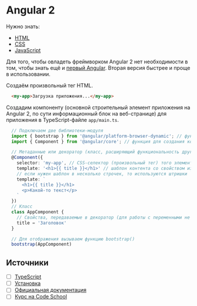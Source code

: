 # Angular 2


Нужно знать:
- [HTML](https://github.com/noggatur/abstracts/blob/master/%D0%9A%D0%BE%D0%B4/Web/HTML/HTML.html)
- [CSS](https://github.com/noggatur/abstracts/blob/master/%D0%9A%D0%BE%D0%B4/Web/CSS/CSS.css)
- [JavaScript](https://github.com/noggatur/abstracts/blob/master/%D0%9A%D0%BE%D0%B4/Web/JavaScript/JavaScript.js)

Для того, чтобы овладеть фреймворком Angular 2 нет необходимости в том, чтобы знать ещё и [первый Angular](https://github.com/noggatur/abstracts/blob/master/%D0%9A%D0%BE%D0%B4/Web/JavaScript/AngularJS.md).
Вторая версия быстрее и проще в использовании.

Создаём произвольный тег HTML.
```html
  <my-app>Загрузка приложения...</my-app>
```

Создадим компоненту (основной строительный элемент приложения на Angular 2, по сути информационный блок на веб-странице) для приложения в TypeScript-файле `app/main.ts`.
```ts
  // Подключаем две библиотеки-модуля
  import { bootstrap } from '@angular/platform-browser-dynamic'; // функция bootstrap используется для отображения приложения (ничего общего с Twitter Bootstrap)
  import { Component } from '@angular/core'; // функция для создания компоненты

  // Метаданные или декоратор (класс, расширяющий функциональность другого класса без использования наследования) объявляется непосредственно перед классом; таким образом обычный класс JavaScript становится компонентой
  @Component({
    selector: 'my-app', // CSS-селектор (произвольный тег) того элемента, в который записываем контент
    template: '<h1>{{ title }}</h1>' // шаблон контента со свойством из класса
    // если нужен шаблон в несколько строчек, то используются штришки ``
    template: `
      <h1>{{ title }}</h1>
      <p>Какой-то текст</p>
    `
  })
  // Класс
  class AppComponent {
    // Свойства, передаваемые в декоратор (для работы с переменными не нужно использовать ключевые слова var или let)
    title = 'Заголовок'
  }

  // Для отображения вызываем функцию bootstrap()
  bootstrap(AppComponent)
```

## Источники
- [ ] [TypeScript](http://www.typescriptlang.org/)
- [ ] [Установка](https://angular.io/docs/ts/latest/quickstart.html)
- [ ] [Официальная документация](https://angular.io/docs/ts/latest/)
- [ ] [Курс на Code School](https://www.codeschool.com/courses/accelerating-through-angular-2)